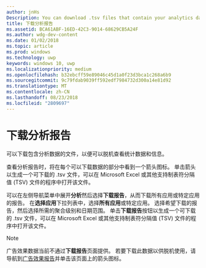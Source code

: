 ```yaml
---
author: jnHs
Description: You can download .tsv files that contain your analytics data so that you can review your stats and info offline.
title: 下载分析报告
ms.assetid: BCA61ABF-16ED-42C3-9014-68629CB5A24F
ms.author: wdg-dev-content
ms.date: 01/02/2018
ms.topic: article
ms.prod: windows
ms.technology: uwp
keywords: windows 10, uwp
ms.localizationpriority: medium
ms.openlocfilehash: b32ebcff59e89046c45d1a0f23d3bca1c268a6b9
ms.sourcegitcommit: 9c79fdab9039ff592edf7984732d300a14e81d92
ms.translationtype: MT
ms.contentlocale: zh-CN
ms.lasthandoff: 08/23/2018
ms.locfileid: "2809697"
---
```

# <a name="download-analytics-reports"></a>下载分析报告


可以下载包含分析数据的文件，以便可以脱机查看统计数据和信息。

查看分析报告时，将在每个可以下载数据的部分中看到一个箭头图标。 单击箭头以生成一个可下载的 .tsv 文件，可以在 Microsoft Excel 或其他支持制表符分隔值 (TSV) 文件的程序中打开该文件。

可以在左侧导航菜单中展开**分析**然后选择**下载报告**，从而下载所有应用或特定应用的报告。 在**选择应用**下拉列表中，选择**所有应用**或特定应用。 选择希望下载的报告，然后选择所需的聚合级别和日期范围。 单击**下载报告**按钮以生成一个可下载的 .tsv 文件，可以在 Microsoft Excel 或其他支持制表符分隔值 (TSV) 文件的程序中打开该文件。

> [!NOTE]
> 广告效果数据当前不通过**下载报告**页面提供。 若要下载此数据以供脱机使用，请导航到[广告效果报告](advertising-performance-report.md)并单击该页面上的箭头图标。 
